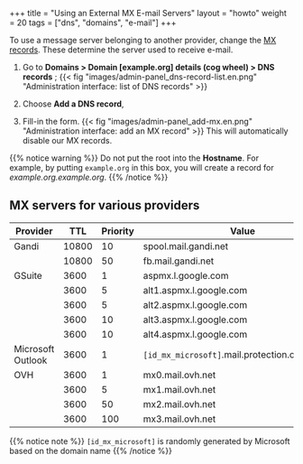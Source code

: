 +++
title = "Using an External MX E-mail Servers"
layout = "howto"
weight = 20
tags = ["dns", "domains", "e-mail"]
+++

To use a message server belonging to another provider, change the [MX records](https://en.wikipedia.org/wiki/MX_record). These determine the server used to receive e-mail.

1.  Go to **Domains > Domain [example.org] details (cog wheel) > DNS records** ;
    {{< fig "images/admin-panel_dns-record-list.en.png" "Administration interface: list of DNS records" >}}

2.  Choose **Add a DNS record**,

3.  Fill-in the form.
    {{< fig "images/admin-panel_add-mx.en.png" "Administration interface: add an MX record" >}}
    This will automatically disable our MX records.

{{% notice warning %}}
Do not put the root into the **Hostname**.
For example, by putting `example.org` in this box, you will create a record for *example.org.example.org*.
{{% /notice %}}

## MX servers for various providers

|Provider|TTL|Priority|Value|
|--- |--- |--- |--- |
|Gandi|10800|10|spool.mail.gandi.net|
||10800|50|fb.mail.gandi.net|
|GSuite|3600|1|aspmx.l.google.com|
||3600|5|alt1.aspmx.l.google.com|
||3600|5|alt2.aspmx.l.google.com|
||3600|10|alt3.aspmx.l.google.com|
||3600|10|alt4.aspmx.l.google.com|
|Microsoft Outlook|3600|1|`[id_mx_microsoft]`.mail.protection.outlook.com|
|OVH|3600|1|mx0.mail.ovh.net|
||3600|5|mx1.mail.ovh.net|
||3600|50|mx2.mail.ovh.net|
||3600|100|mx3.mail.ovh.net|

{{% notice note %}}
`[id_mx_microsoft]` is randomly generated by Microsoft based on the domain name
{{% /notice %}}
